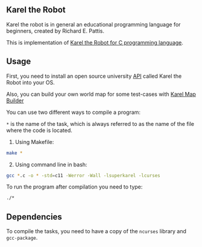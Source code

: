 ## Karel the Robot

Karel the robot is in general an educational programming language for beginners,
created by Richard E. Pattis. 

This is implementation of [Karel the Robot for C
programming language](https://en.wikipedia.org/wiki/Karel_(programming_language)).

## Usage

First, you need to install an open source university [API](https://git.kpi.fei.tuke.sk/kpi/karel-the-robot) called Karel the Robot into your OS.

Also, you can build your own world map for some test-cases with [Karel Map Builder](http://karelmapbuilder.surge.sh/)

You can use two different ways to compile a program:

`*` is the name of the task, which is always referred to as the name of the file where the code is located.

1. Using Makefile:
  ```bash
  make *
  ```
2. Using command line in bash:
  ```bash
  gcc *.c -o * -std=c11 -Werror -Wall -lsuperkarel -lcurses
  ```
  
To run the program after compilation you need to type:
```bash
./*
```

## Dependencies

To compile the tasks, you need to have a copy of the `ncurses` library and `gcc-package`.


